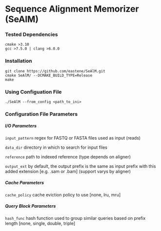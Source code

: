 # Sequence Alignment Memorizer (SeAlM)

### Tested Dependencies
```$xslt
cmake >3.10
gcc >7.5.0 | clang >6.0.0
```

### Installation
```$xslt
git clone https://github.com/eastene/SeAlM.git
cmake SeAlM/ --DCMAKE_BUILD_TYPE=Release
make
```

### Using Configuation File
```$xslt
./SeAlM --from_config <path_to_ini>
```

### Configuration File Parameters
##### I/O Parameters
```input_pattern``` regex for FASTQ or FASTA files used as input (reads)

```data_dir``` directory in which to search for input files

```reference``` path to indexed reference (type depends on aligner)

```output_ext``` by default, the output prefix is the same as input prefix 
with this added extension [e.g. .sam or .bam] (support varys by aligner)

##### Cache Parameters
```cache_policy``` cache eviction policy to use [none, lru, mru]

##### Query Block Parameters
```hash_func``` hash function used to group similar queries based on prefix length [none, single, double, triple]
